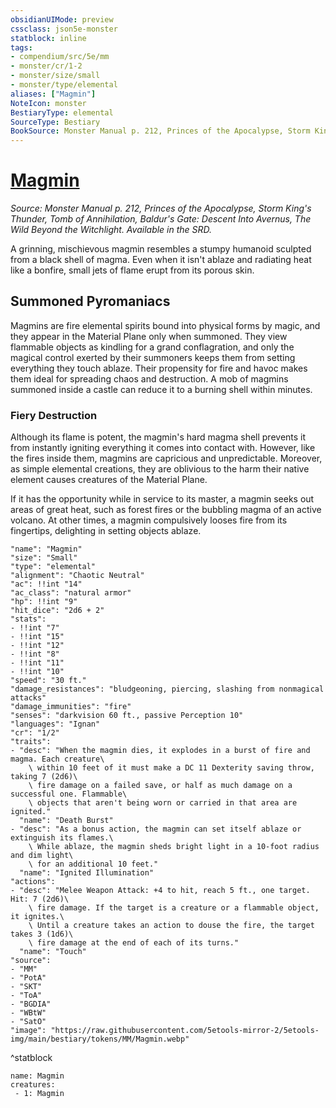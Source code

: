 ```yaml
---
obsidianUIMode: preview
cssclass: json5e-monster
statblock: inline
tags:
- compendium/src/5e/mm
- monster/cr/1-2
- monster/size/small
- monster/type/elemental
aliases: ["Magmin"]
NoteIcon: monster
BestiaryType: elemental
SourceType: Bestiary
BookSource: Monster Manual p. 212, Princes of the Apocalypse, Storm King's Thunder, Tomb of Annihilation, Baldur's Gate: Descent Into Avernus, The Wild Beyond the Witchlight. Available in the SRD.
---
```

# [Magmin](2-Mechanics/CLI/bestiary/elemental/magmin.md)
*Source: Monster Manual p. 212, Princes of the Apocalypse, Storm King's Thunder, Tomb of Annihilation, Baldur's Gate: Descent Into Avernus, The Wild Beyond the Witchlight. Available in the SRD.*  

A grinning, mischievous magmin resembles a stumpy humanoid sculpted from a black shell of magma. Even when it isn't ablaze and radiating heat like a bonfire, small jets of flame erupt from its porous skin.

## Summoned Pyromaniacs

Magmins are fire elemental spirits bound into physical forms by magic, and they appear in the Material Plane only when summoned. They view flammable objects as kindling for a grand conflagration, and only the magical control exerted by their summoners keeps them from setting everything they touch ablaze. Their propensity for fire and havoc makes them ideal for spreading chaos and destruction. A mob of magmins summoned inside a castle can reduce it to a burning shell within minutes.

### Fiery Destruction

Although its flame is potent, the magmin's hard magma shell prevents it from instantly igniting everything it comes into contact with. However, like the fires inside them, magmins are capricious and unpredictable. Moreover, as simple elemental creations, they are oblivious to the harm their native element causes creatures of the Material Plane.

If it has the opportunity while in service to its master, a magmin seeks out areas of great heat, such as forest fires or the bubbling magma of an active volcano. At other times, a magmin compulsively looses fire from its fingertips, delighting in setting objects ablaze.

```statblock
"name": "Magmin"
"size": "Small"
"type": "elemental"
"alignment": "Chaotic Neutral"
"ac": !!int "14"
"ac_class": "natural armor"
"hp": !!int "9"
"hit_dice": "2d6 + 2"
"stats":
- !!int "7"
- !!int "15"
- !!int "12"
- !!int "8"
- !!int "11"
- !!int "10"
"speed": "30 ft."
"damage_resistances": "bludgeoning, piercing, slashing from nonmagical attacks"
"damage_immunities": "fire"
"senses": "darkvision 60 ft., passive Perception 10"
"languages": "Ignan"
"cr": "1/2"
"traits":
- "desc": "When the magmin dies, it explodes in a burst of fire and magma. Each creature\
    \ within 10 feet of it must make a DC 11 Dexterity saving throw, taking 7 (2d6)\
    \ fire damage on a failed save, or half as much damage on a successful one. Flammable\
    \ objects that aren't being worn or carried in that area are ignited."
  "name": "Death Burst"
- "desc": "As a bonus action, the magmin can set itself ablaze or extinguish its flames.\
    \ While ablaze, the magmin sheds bright light in a 10-foot radius and dim light\
    \ for an additional 10 feet."
  "name": "Ignited Illumination"
"actions":
- "desc": "Melee Weapon Attack: +4 to hit, reach 5 ft., one target. Hit: 7 (2d6)\
    \ fire damage. If the target is a creature or a flammable object, it ignites.\
    \ Until a creature takes an action to douse the fire, the target takes 3 (1d6)\
    \ fire damage at the end of each of its turns."
  "name": "Touch"
"source":
- "MM"
- "PotA"
- "SKT"
- "ToA"
- "BGDIA"
- "WBtW"
- "SatO"
"image": "https://raw.githubusercontent.com/5etools-mirror-2/5etools-img/main/bestiary/tokens/MM/Magmin.webp"
```
^statblock

```encounter-table
name: Magmin
creatures:
 - 1: Magmin
```